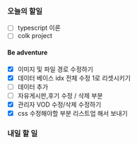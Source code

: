### 오늘의 할일

- [ ] typescript 이론
- [ ] colk project

#### Be adventure

- [x] 이미지 및 파일 경로 수정하기
- [x] 데이터 베이스 idx 전체 수정 1로 리셋시키기
- [ ] 데이터 추가 
- [ ] 자유게시판,후기 수정 / 삭제 부분
- [x] 관리자 VOD 수정/삭제 수정하기
- [x] css 수정해야할 부분 리스트업 해서 보내기

### 내일 할 일

